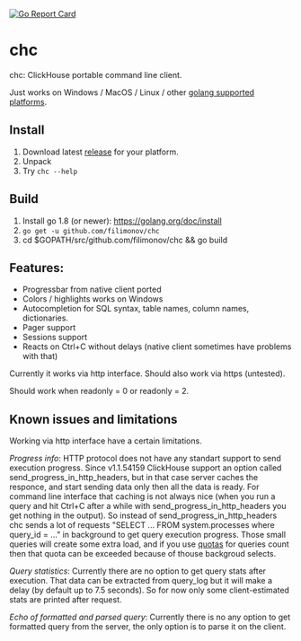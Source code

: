 [![Go Report Card](https://goreportcard.com/badge/github.com/filimonov/chc)](https://goreportcard.com/report/github.com/filimonov/chc)

# chc
chc: ClickHouse portable command line client.

Just works on Windows / MacOS / Linux / other [golang supported platforms](https://golang.org/doc/install/source#environment).

## Install 
1. Download latest [release](https://github.com/filimonov/chc/releases) for your platform.
1. Unpack
1. Try `chc --help`

## Build
1. Install go 1.8 (or newer): https://golang.org/doc/install 
1. `go get -u github.com/filimonov/chc`
1. cd $GOPATH/src/github.com/filimonov/chc && go build

## Features:
* Progressbar from native client ported
* Colors / highlights works on Windows 
* Autocompletion for SQL syntax, table names, column names, dictionaries.
* Pager support 
* Sessions support
* Reacts on Ctrl+C without delays (native client sometimes have problems with that)

Currently it works via http interface. Should also work via https (untested).

Should work when readonly = 0 or readonly = 2.

## Known issues and limitations

Working via http interface have a certain limitations.

*Progress info*: HTTP protocol does not have any standart support to send execution progress. Since v1.1.54159 ClickHouse support  an option called send_progress_in_http_headers, but in that case server caches the responce, and start sending data only then all the data is ready. For command line interface that caching is not always nice (when you run a query and hit Ctrl+C after a while with send_progress_in_http_headers you get nothing in the output). So instead of send_progress_in_http_headers chc sends a lot of requests "SELECT ... FROM system.processes where query_id = ..." in background to get query execution progress. Those small queries will create some extra load, and if you use [quotas](https://clickhouse.yandex/docs/en/operations/quotas.html) for queries count then that quota can be exceeded because of thouse backgroud selects. 

*Query statistics*: Currently there are no option to get query stats after execution. That data can be extracted from query_log but it will make a delay (by default up to 7.5 seconds). So for now only some client-estimated stats are printed after request.

*Echo of formatted and parsed query*: Currently there is no any option to get formatted query from the server, the only option is to parse it on the client. 
